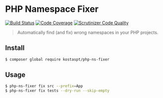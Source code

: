 # PHP Namespace Fixer

[![Build Status](https://travis-ci.org/kostaspt/php-ns-fixer.svg?branch=master)](https://travis-ci.org/kostaspt/php-ns-fixer)
[![Code Coverage](https://scrutinizer-ci.com/g/kostaspt/php-ns-fixer/badges/coverage.png?b=master)](https://scrutinizer-ci.com/g/kostaspt/php-ns-fixer/?branch=master)
[![Scrutinizer Code Quality](https://scrutinizer-ci.com/g/kostaspt/php-ns-fixer/badges/quality-score.png?b=master)](https://scrutinizer-ci.com/g/kostaspt/php-ns-fixer/?branch=master)

> Automatically find (and fix) wrong namespaces in your PHP projects.

## Install
```bash
$ composer global require kostaspt/php-ns-fixer
```

## Usage

```bash
$ php-ns-fixer fix src --prefix=App
$ php-ns-fixer fix tests --dry-run --skip-empty
```
